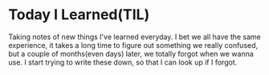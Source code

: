 # Today I Learned(TIL)
Taking notes of new things I've learned everyday. I bet we all have the same experience, it takes a long time to figure out something we really confused, but a couple of months(even days) later, we totally forgot when we wanna use. I start trying to write these down, so that I can look up if I forgot. 
